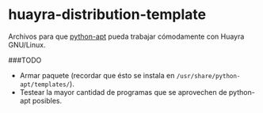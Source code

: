 # huayra-distribution-template

Archivos para que [python-apt](https://salsa.debian.org/apt-team/python-apt)
pueda trabajar cómodamente con Huayra GNU/Linux.

###TODO

* Armar paquete (recordar que ésto se instala en
  `/usr/share/python-apt/templates/`).
* Testear la mayor cantidad de programas que se aprovechen de
  python-apt posibles.
